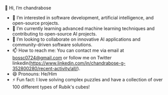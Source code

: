  👋 Hi, I’m chandrabose
- 👀 I’m interested in software development, artificial intelligence, and open-source projects.
- 🌱 I’m currently learning advanced machine learning techniques and contributing to open-source AI projects.
- 💞️ I’m looking to collaborate on innovative AI applications and community-driven software solutions.
- 📫 How to reach me: You can contact me via email at bossc0724@gmail.com or follow me on Twitter linkedin(https://www.linkedin.com/in/chandrabose-g-352800280/recent-activity/all/).
- 😄 Pronouns: He/Him
- ⚡ Fun fact: I love solving complex puzzles and have a collection of over 100 different types of Rubik's cubes!

